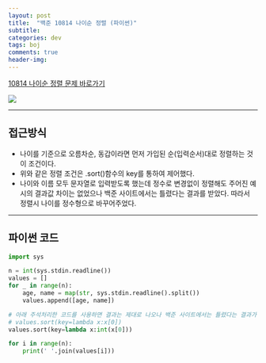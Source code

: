 ```yaml
---
layout: post
title:  "백준 10814 나이순 정렬 (파이썬)"
subtitle:   
categories: dev
tags: boj
comments: true
header-img: 
---
```

[10814 나이순 정렬 문제 바로가기](https://www.acmicpc.net/problem/10814)   
    
<img src="https://ataraxiady.github.io/assets/img/dev/boj/10814_1.PNG">

---
## 접근방식
- 나이를 기준으로 오름차순, 동갑이라면 먼저 가입된 순(입력순서)대로 정렬하는 것이 조건이다.  
- 위와 같은 정렬 조건은 .sort()함수의 key를 통하여 제어했다.  
- 나이와 이름 모두 문자열로 입력받도록 했는데 정수로 변경없이 정렬해도 주어진 예시의 결과값 차이는 없었으나 백준 사이트에서는 틀렸다는 결과를 받았다. 따라서 정렬시 나이를 정수형으로 바꾸어주었다.  

---

## 파이썬 코드
```python
import sys

n = int(sys.stdin.readline())
values = []
for _ in range(n):
    age, name = map(str, sys.stdin.readline().split())
    values.append([age, name])

# 아래 주석처리한 코드를 사용하면 결과는 제대로 나오나 백준 사이트에서는 틀렸다는 결과가 나온다.
# values.sort(key=lambda x:x[0])
values.sort(key=lambda x:int(x[0]))

for i in range(n):
    print(' '.join(values[i]))
```

